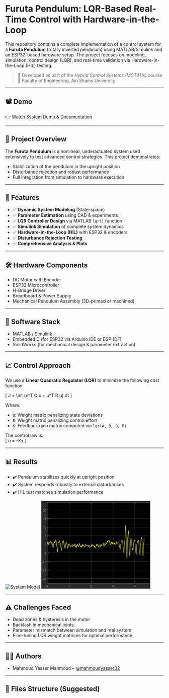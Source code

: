 # Furuta Pendulum: LQR-Based Real-Time Control with Hardware-in-the-Loop

This repository contains a complete implementation of a control system for a **Furuta Pendulum** (rotary inverted pendulum) using MATLAB/Simulink and an ESP32-based hardware setup. The project focuses on modeling, simulation, control design (LQR), and real-time validation via Hardware-in-the-Loop (HIL) testing.

> 📍 Developed as part of the *Hybrid Control Systems (MCT411s)* course  
> 🏫 Faculty of Engineering, Ain Shams University

---

## 📽️ Demo
👉 [Watch System Demo & Documentation](https://drive.google.com/file/d/1tvSFMBx72GJj9IXAS10luPX_5w33Nhrb/view?usp=drive_link)

---

## 🧠 Project Overview

The **Furuta Pendulum** is a nonlinear, underactuated system used extensively to test advanced control strategies. This project demonstrates:

- Stabilization of the pendulum in the upright position
- Disturbance rejection and robust performance
- Full integration from simulation to hardware execution

---

## 📌 Features

- ✅ **Dynamic System Modeling** (State-space)
- ✅ **Parameter Estimation** using CAD & experiments
- ✅ **LQR Controller Design** via MATLAB `lqr()` function
- ✅ **Simulink Simulation** of complete system dynamics
- ✅ **Hardware-in-the-Loop (HIL)** with ESP32 & encoders
- ✅ **Disturbance Rejection Testing**
- ✅ **Comprehensive Analysis & Plots**

---

## 🛠️ Hardware Components

- DC Motor with Encoder
- ESP32 Microcontroller
- H-Bridge Driver
- Breadboard & Power Supply
- Mechanical Pendulum Assembly (3D-printed or machined)

---

## 🧰 Software Stack

- MATLAB / Simulink
- Embedded C (for ESP32 via Arduino IDE or ESP-IDF)
- SolidWorks (for mechanical design & parameter extraction)

---

## 📈 Control Approach

We use a **Linear Quadratic Regulator (LQR)** to minimize the following cost function:

\[
J = \int (x^T Q x + u^T R u) dt
\]

Where:

- `Q`: Weight matrix penalizing state deviations  
- `R`: Weight matrix penalizing control effort  
- `K`: Feedback gain matrix computed via `lqr(A, B, Q, R)`  

The control law is:  
\[
u = -Kx
\]

---

## 📊 Results

- ✔️ Pendulum stabilizes quickly at upright position
- ✔️ System responds robustly to external disturbances
- ✔️ HIL test matches simulation performance

![System Model](images/system_model.png)
![Disturbance Rejection](images/disturbance_rejection.png)

---

## ⚠️ Challenges Faced

- Dead zones & hysteresis in the motor
- Backlash in mechanical joints
- Parameter mismatch between simulation and real system
- Fine-tuning LQR weight matrices for optimal performance

---

## 👨‍💻 Authors

- Mahmoud Yasser Mahmoud – [@mahmoudyasser32](https://github.com/mahmoudyasser32)  

---

## 📂 Files Structure (Suggested)

